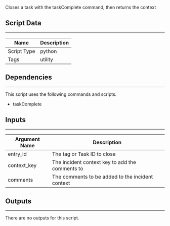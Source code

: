 Closes a task with the taskComplete command, then returns the context

## Script Data

---

| **Name** | **Description** |
| --- | --- |
| Script Type | python |
| Tags | utility |


## Dependencies

---
This script uses the following commands and scripts.

* taskComplete

## Inputs

---

| **Argument Name** | **Description** |
| --- | --- |
| entry_id |  The tag or Task ID to close |
| context_key | The incident context key to add the comments to |
| comments | The comments to be added to the incident context |

## Outputs

---
There are no outputs for this script.
